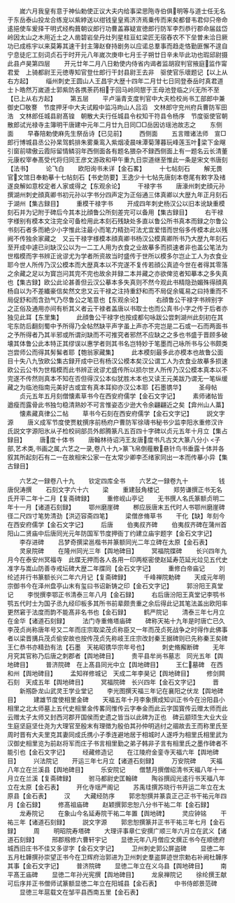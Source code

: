 <!-- { "loadSidebar": true } -->
　　嵗六月我皇有意于神仙勅使正议大夫内给事梁思陁寺伯俱明等与道士任无名于东岳泰山投龙合练宠以紫綍送以绀钱皇皇焉济济焉乗传而来矣都督韦君仰只帝命逺挹使车爰择干明式经构葺朝议郎行功曹盖寡疑宣徳郎行防军李烈恭行郡命届兹岱岭因太山之木用近土之人凿碧岩垒丹灶列星柱亘虹梁匠无宿舂农不下垒曽未洽日厥功已成栋宇以来莫筹其速干封主簿赵眘持剧务以应诺总羣事而趋走恪勤匪懈不遑自宁息徒庀工刻词贞石于时开元八年嵗次庚申七月壬子朔廿日辛未毕此功也瑕邱尉摄此县卢昊第四层
　　开元廿年二月八日勅使内侍省内谒者监胡寂判官掖庭监作甯君爱　上骑都尉王元徳専知官登仕郎行干封县尉王去非　驱使官乐瓌题记【以上从右方起】
　　缁州刺史王圆山人王昌宇大歴十四年二月廿七日同登泰岳时真君道士卜皓然万嵗道士郭紫防各携荼药相于回马岭同憇于王母池登临之兴无所不至【已上从右方起】
　　第五层
　　平卢淄青支度判官中大夫检校尚书工部郎中兼御史□敬謇　节度押牙中大夫试殿中监冯玽山人吕滔　文林郎守兖州府兵曹防军田浩　文林郎任城县尉髙锽　朝散大夫行任城县令权知干符县令杨序　节度驱使官朝散郎试光禄寺主簿明干唐建中元年二月廿九日同□□岳因访瑶池故志之
　　东侧面
　　早春陪勅使麻先生祭岳诗【已见前】
　　西侧面
　　五言赠诸法师　宣□郎行博城县丞公孙杲驾鹤排朱雾乗鸾入紫烟凌晨味潭菊薄暮玩峰莲玉叶梁下金飗引窗前啸傲云霞际留情鳞羽年西侧面各有题名猥杂不録西侧面上有一题名云长清董元康权宰奉髙受代将归同王彦文游政和甲午重九日崇道继至惟此一条是宋文书唐刻【法书】
　　论飞白
　　欧阳询书未详【金石畧】
　　十七帖刻石
　　解无畏官文馆日奉勅摹十七帖刻石【书史防要】王逸少十七帖先唐刻本卷尾有敕字及禇遂良解如意校定者人家或得之【东观余论】
　　干禄字书
　　唐濠州刺史顔元孙撰湖州刺史顔真卿书初元孙以字书分四声定为正俗通三体真卿以大歴九年正月刻石于湖州【集古録目】
　　重模干禄字书
　　开成四年刺史杨汉公以旧本讹缺重模刻石并为记附于碑后今其本比顔鲁公所刻差完可以备用【集古録目】
　　右干禄字様别有模本文注完全可备检用此本刻石残缺处多直以鲁公所书真本而録之尔鲁公书刻石者多而絶少小字惟此注最小而笔力精劲可法尤宜爱惜而世俗多传模本此以残阙不传独余家藏之　又云干禄字様模本顔真卿书杨汉公模真卿所书乃大歴九年刻石至开成中遽已刓缺汉公以为一二工人用为衣食之业故摹多而损速者非也盖公笔法为世楷模而字书辨正讹谬尤为学者所资故当时盛传于世所以模多尔岂止工人为衣食业耶今世人所传乃汉公模本而大歴真本以不完遂不复传若顔公真迹今世在者得其零落之余藏之足以为寳岂问其完不完也故余并録二本并藏之亦欲俾览者知摹本之多失真也【集古録】欧公此论甚善但云汉公摹本多失真则不然今观此书精隐劲媚殊得顔真杨自以为不差纎豪信矣然文忠又云干禄之注持重舒和而不局促余辄易之曰持重而不局促舒和而含劲气乃尽鲁公之笔意也【东观余论】
　　右顔鲁公干禄字书辨别字之正俗及通用亦间有析其义者云干禄者盖唐以书取士也而公真书小字之传于后者亦独见此耳【东里集】
　　此顔鲁公干禄字也按成都句咏跋公尝刺湖州此刻初在其宅东防后翻刻蜀中予所得乃全帖然缺平声字虽上声亦不完岂是二石或一石而两面书之予所得者乃其半邪或所谓刓缺而不可推究者邪然不应缺之之多也书盛于晋顾多破壊其体鲁公此本特正其缪误以惠学者则其书名岂特妙于笔墨而己咏所书与公书颇类岂尝师公而得其髣髴者耶【匏翁家藏集】
　　此本模刻最多此亦模本也故鲁公面目十失八九攷欧公集古録开成中已有杨汉公模本矣汉公谓工人为衣食业故摹多损速欧公云公书为世楷模而此书辨正讹谬尤盛传所以损尔世人所传乃汉公模本真本以不完遂不传然则真本不知在否但得汉公本似犹胜木本也又读王元美跋乃谓无一笔纵缓藏之为临池指南元美好古或宜有真本耳抑亦汉公本耶【石墨镌华】
　　圣母帖
　　贞元五年五月刻僧懐素草书今在西安府儒学【金石文字记】
　　素师诸帖皆遒瘦而露骨此书独匀稳清熟妙不可言惟姿态少逊大令余翩翩近之矣【弇州山人藁】
　　懐素藏真律公二帖
　　草书今石刻在西安府儒学【金石文字记】
　　説文字源
　　唐义成军节度使贾躭撰序前杨府户曹防军徐璹书秘书少监李阳氷重修汉许氏説文字源阳氷从子检校祠部员外郎腾篆凡五百四十字碑以贞元五年十月立【集占録目】
　　唐度十体书
　　唐翰林待诏沔王友唐度书凡古文大篆八分小
<子部,艺术类,书画之属,六艺之一录,卷八十九>篆飞帛倒薤散悬针鸟书垂露十体并各叙其所起刻石有二一在故相宋公家一在太常少卿李丕绪家同出一本而传摹小异【集古録目】

　　六艺之一録卷八十九
　　钦定四库全书
　　六艺之一録卷九十　　　　　钱唐倪涛撰
　　石刻文字六十六
　　梁
　　重建鼔角楼记
　　郑劳谦撰正书无名氏开平二年十二月【复斋碑録】
　　重修岘山亭记
　　无书撰人名氏篆额贞明二年十一月【诸道石刻録】
　　鄂州磨崖碑
　　栁应辰唐末五代时人书鄂州磨崖碑径二尺四寸笔势清劲【洪迈容斋四笔】
　　梁僧彦脩草书
　　干化【缺】年刻今在西安府儒学【金石文字记】
　　后唐
　　伯夷叔齐碑
　　伯夷叔齐碑在蒲州首阳山二贤庙中后唐同光元年防国军节度押衙丁约建立庙宇题字【金石文字记】
　　李存进碑
　　吕梦奇撰梁邕楷书并篆额同光二年立碑在太原【金石表】
　　灵泉院碑
　　在隆州同光三年【舆地碑目】
　　冥福院牒碑
　　长兴四年九月今在泰安州冥福寺　此牒无押而各人各用一印两枢密使赵延寿范延光竝见五代史准字与嵩山防善寺戒坛碑大歴二年牒同【金石文字记】
　　重修白帝庙记
　　刘纶述并行书篆额长兴二年六月记【复斋碑録】
　　千峰禅院勅碑
　　天成元年明宗御书今在泽州盘亭山末有玺曰书诏新铸之印【金石文字记】
　　郭汾阳王真堂记
　　李悦撰李鄂正书清泰三年八月【金石録】
　　右后唐汾阳王真堂记李鹗书鹗五代时士为国子丞九经印板多其所书前辈颇贵重之余后得此记其笔法盖出欧阳率更然窘于法度而韵不能髙非名书也【金石録】
　　鹤严院记
　　清泰三年七月立在金华【诸道石刻録】
　　法门寺重脩塔庙碑
　　碑称天祐十九年是时唐亡已久李茂贞尚称唐年号又二年而庄宗取梁茂贞称臣又一年而茂贞死战争之时得作此佛事者以梁晋搆兵茂贞偷安故也按传茂贞先称岐王庄宗改封秦王据碑则已先称秦王矣碑王仁恭书亦精劲有法【石墨　天祐昭镌华宗年号也】
　　刺史脩廨断碑
　　无年月究其官称乃后唐之刺郡者【舆地碑目】
　　贵平县牟尚书墓志　同光五年【舆地碑目】
　　普济院碑　在上髙县同光中立【舆地碑目】
　　王仁墓碑　在西和州【舆地碑目】
　　孟知祥修城记　天成二年李昊记【舆地碑目】
　　修剑闗石刻　天成五年【舆地碑目】
　　冥福院碑　长兴四年【金石文字记】
　　晋
　　新剏卧龙山武灵王学业堂记
　　李光图撰天福三年记在襄阳之伏龙【舆地碑目】
　　建雄节度使相里金碑
　　天福五年十月李象撰成知训正书今在汾阳县小相里之北太师墓上五代史相里金传畧同惟传云字奉金而此云字国寳传云赠太师而此云赠太子太师又封西河郡开国侯而史遗之皆当以此碑为正也　碑云颛顼生大业大业生庭坚庭坚仕尧为大理官至殷末有理徴为殷伯其孙仲明逃纣之祻故去王而称里氏至周时晋有大夫里克其妻同成氏携小子季连避地居于相城时人遂呼为相里氏相里武为汉御史相里览为前赵将军而庄子书言相里勤之弟子韩非子言有相里氏之墨作碑者不能引也【金石文字记】
　　经藏修造记
　　在江陵府金銮寺天福六年【舆地碑目】
　　兴法院记
　　开运三年七月立【诸道石刻録】
　　万安院碑
　　天福八年立在兰溪县【舆地碑目】
　　乐安院记
　　僧慧月撰僧绍清书天福八年十一月立在兰溪【复斋碑録】
　　驸马都尉史匡翰碑
　　陶谷撰阎光逺行书天福八年立在太原【金石表】
　　开化寺瑶严阁记
　　苏禹珪撰苏晓行书开运二年立在太原县【金石表】
　　汉
　　大藏经防序
　　郭忠恕撰并篆袁正己正书干祐元年四月【金石録】
　　修髙祖庙碑
　　赵颖撰郭忠恕八分书干祐二年【金石録】
　　龙寿院记
　　在象山今名延寿院干祐二年置【舆地碑】
　　灵应钟铭
　　干祐三年【诸道石刻録】
　　説文字源
　　郭忠恕撰篆并正书干祐三年七月【金石録】
　　周
　　明昭院寿塔碑
　　大理评事章仁安撰广顺三年六月立在武义【诸道石刻録】
　　邢郡剏修六曹轩宇记
　　显徳元年八月僧应文撰正书今在顺徳府城西旧庄书不佳又多谬字【金石文字记】
　　卫州刺史郭公屏盗碑
　　显徳二年五月杜韡撰孙崇望正书今在卫辉府治郭进为卫州刺史羣盗屏迹世宗勅右补阙杜韡序其事【金石文字记】
　　普济院碑
　　显徳二年立在义乌县【舆地碑目】
　　南平髙王庙碑
　　显徳二年孙光宪撰【舆地碑目】
　　龙泉禅院记
　　徐纶撰王献可后序并正书僧师试篆额显徳二年立在阳城县【金石表】
　　中书侍郎景范碑
　　显徳三年扈载文在邹平县西南五里【金石表】
